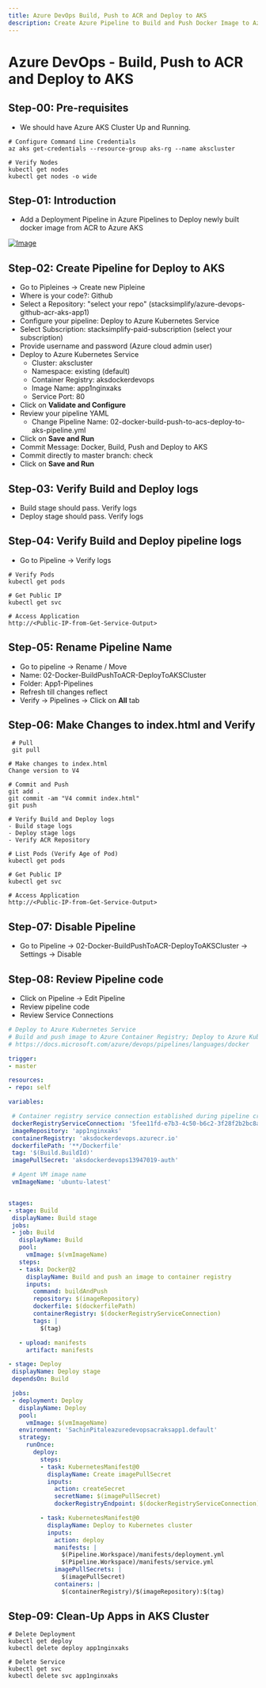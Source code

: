 ```yaml
---
title: Azure DevOps Build, Push to ACR and Deploy to AKS
description: Create Azure Pipeline to Build and Push Docker Image to Azure Container Registry and Deploy to AKS Kubernetes Cluster  
---
```

# Azure DevOps - Build, Push to ACR and Deploy to AKS

## Step-00: Pre-requisites
- We should have Azure AKS Cluster Up and Running.
```
# Configure Command Line Credentials
az aks get-credentials --resource-group aks-rg --name akscluster

# Verify Nodes
kubectl get nodes 
kubectl get nodes -o wide
```

## Step-01: Introduction
- Add a Deployment Pipeline in Azure Pipelines to Deploy newly built docker image from ACR to Azure AKS

[![Image](https://www.stacksimplify.com/course-images/azure-devops-pipelines-deploy-to-aks.png "Azure AKS Kubernetes - Masterclass")](https://www.stacksimplify.com/course-images/azure-devops-pipelines-deploy-to-aks.png)

## Step-02: Create Pipeline for Deploy to AKS
- Go to Pipleines -> Create new Pipleine
- Where is your code?: Github
- Select a Repository: "select your repo" (stacksimplify/azure-devops-github-acr-aks-app1)
- Configure your pipeline: Deploy to Azure Kubernetes Service
- Select Subscription: stacksimplify-paid-subscription (select your subscription)
- Provide username and password (Azure cloud admin user)
- Deploy to Azure Kubernetes Service
  - Cluster: akscluster
  - Namespace: existing (default)
  - Container Registry: aksdockerdevops
  - Image Name: app1nginxaks
  - Service Port: 80
- Click on **Validate and Configure**
- Review your pipeline YAML
  -  Change Pipeline Name: 02-docker-build-push-to-acs-deploy-to-aks-pipeline.yml
- Click on **Save and Run**
- Commit Message: Docker, Build, Push and Deploy to AKS
- Commit directly to master branch: check
- Click on  **Save and Run**

 ## Step-03: Verify Build and Deploy logs
 - Build stage should pass. Verify logs
 - Deploy stage should pass. Verify logs


## Step-04: Verify Build and Deploy pipeline logs
- Go to Pipeline -> Verify logs
```
# Verify Pods
kubectl get pods

# Get Public IP
kubectl get svc

# Access Application
http://<Public-IP-from-Get-Service-Output>
```

 ## Step-05: Rename Pipeline Name
- Go to pipeline -> Rename / Move
- Name: 02-Docker-BuildPushToACR-DeployToAKSCluster
- Folder: App1-Pipelines
- Refresh till changes reflect
- Verify -> Pipelines -> Click on **All** tab

## Step-06: Make Changes to index.html and Verify
```
 # Pull
 git pull

# Make changes to index.html
Change version to V4

# Commit and Push
git add .
git commit -am "V4 commit index.html"
git push

# Verify Build and Deploy logs
- Build stage logs
- Deploy stage logs
- Verify ACR Repository

# List Pods (Verify Age of Pod)
kubectl get pods 

# Get Public IP
kubectl get svc

# Access Application
http://<Public-IP-from-Get-Service-Output>

``` 

## Step-07: Disable Pipeline
- Go to Pipeline -> 02-Docker-BuildPushToACR-DeployToAKSCluster -> Settings -> Disable


## Step-08: Review Pipeline code
- Click on Pipeline -> Edit Pipeline
- Review pipeline code
- Review Service Connections
 ```yaml
 # Deploy to Azure Kubernetes Service
# Build and push image to Azure Container Registry; Deploy to Azure Kubernetes Service
# https://docs.microsoft.com/azure/devops/pipelines/languages/docker

trigger:
- master

resources:
- repo: self

variables:

  # Container registry service connection established during pipeline creation
  dockerRegistryServiceConnection: '5fee11fd-e7b3-4c50-b6c2-3f28f2b2bc8a'
  imageRepository: 'app1nginxaks'
  containerRegistry: 'aksdockerdevops.azurecr.io'
  dockerfilePath: '**/Dockerfile'
  tag: '$(Build.BuildId)'
  imagePullSecret: 'aksdockerdevops13947019-auth'

  # Agent VM image name
  vmImageName: 'ubuntu-latest'


stages:
- stage: Build
  displayName: Build stage
  jobs:
  - job: Build
    displayName: Build
    pool:
      vmImage: $(vmImageName)
    steps:
    - task: Docker@2
      displayName: Build and push an image to container registry
      inputs:
        command: buildAndPush
        repository: $(imageRepository)
        dockerfile: $(dockerfilePath)
        containerRegistry: $(dockerRegistryServiceConnection)
        tags: |
          $(tag)

    - upload: manifests
      artifact: manifests

- stage: Deploy
  displayName: Deploy stage
  dependsOn: Build

  jobs:
  - deployment: Deploy
    displayName: Deploy
    pool:
      vmImage: $(vmImageName)
    environment: 'SachinPitaleazuredevopsacraksapp1.default'
    strategy:
      runOnce:
        deploy:
          steps:
          - task: KubernetesManifest@0
            displayName: Create imagePullSecret
            inputs:
              action: createSecret
              secretName: $(imagePullSecret)
              dockerRegistryEndpoint: $(dockerRegistryServiceConnection)

          - task: KubernetesManifest@0
            displayName: Deploy to Kubernetes cluster
            inputs:
              action: deploy
              manifests: |
                $(Pipeline.Workspace)/manifests/deployment.yml
                $(Pipeline.Workspace)/manifests/service.yml
              imagePullSecrets: |
                $(imagePullSecret)
              containers: |
                $(containerRegistry)/$(imageRepository):$(tag)
 ``` 

 ## Step-09: Clean-Up Apps in AKS Cluster
 ```
 # Delete Deployment
 kubectl get deploy
 kubectl delete deploy app1nginxaks

 # Delete Service
 kubectl get svc
 kubectl delete svc app1nginxaks
 ```
